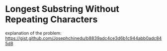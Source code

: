 # Longest Substring Without Repeating Characters

explanation of the problem: https://gist.github.com/Josephchinedu/b8839adc4ce3d6b1c944abb0adc845d8
